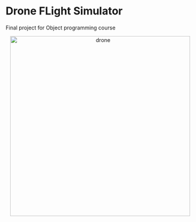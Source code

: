 # Drone FLight Simulator

Final project for Object programming course


<p align="center">
  <img src="https://user-images.githubusercontent.com/77827442/174275522-6ae0bee8-c531-475f-b5f8-12da9caf97e7.gif" alt='drone' width="480">
</p>
